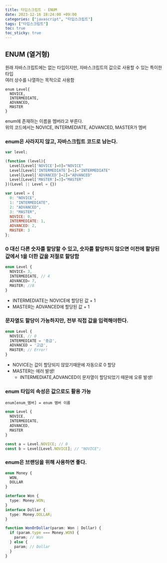 ```yaml
---
title: 타입스크립트 - ENUM
date: 2023-12-16 18:24:00 +09:00
categories: ["javascript", "타입스크립트"]
tags: ["타입스크립트"]
toc: true
toc_sticky: true
---
```


## ENUM (열거형)

원래 자바스크립트에는 없는 타입이지만, 자바스크립트의 값으로 사용할 수 있는 특이한 타입  
여러 상수를 나열하는 목적으로 사용함

```TS
enum Level{
  NOVICE,
  INTERMEDIATE,
  ADVANCED,
  MASTER
}
```

enum에 존재하는 이름을 멤버라고 부른다.  
위의 코드에서는 NOVICE, INTERMEDIATE, ADVANCED, MASTER가 멤버

### enum은 사라지지 않고, 자바스크립트 코드로 남는다.

```ts
var level;

(function (level){
  Level[Level['NOVICE']=0]="NOVICE"
  Level[Level['INTERMEDIATE']=1]="INTERMEDIATE"
  Level[Level['ADVANCED']=2]="ADVANCED"
  Level[Level['MASTER']=3]="MASTER"
})(Level || Level = {})
```

```js
var Level = {
  0: "NOVICE",
  1: "INTERMEDIATE",
  2: "ADVANCED",
  3: "MASTER",
  NOVICE: 0,
  INTERMEDIATE: 1,
  ADVANCED: 2,
  MASTER: 3
};
```

### 0 대신 다른 숫자를 할당할 수 있고, 숫자를 할당하지 않으면 이전에 할당된 값에서 1을 더한 값을 저절로 할당함

```ts
enum Level {
  NOVICE= 3,
  INTERMEDIATE, // 4
  ADVANCED= 7,
  MASTER; //8
}
```

- INTERMEDIATE는 NOVICE에 할당된 값 + 1
- MASTER는 ADVANCED에 할당된 값 + 1

### 문자열도 할당이 가능하지만, 전부 직접 값을 입력해야한다.

```ts
enum Level {
  NOVICE, // 0
  INTERMEDIATE = '중급',
  ADVANCED = '고급',
  MASTER; // Error!
}
```

- NOVICE는 값이 할당되지 않았기때문에 자동으로 0 할당
- MASTER는 에러 발생!
  - INTERMEDIATE,ADVANCED이 문자열이 할당되었기 때문에 오류 발생!

### enum 타입의 속성은 값으로도 활용 가능

`enum[enum_멤버] = enum 멤버 이름`

```ts
enum Level {
  NOVICE,
  INTERMEDIATE,
  ADVANCED,
  MASTER
}

const a = Level.NOVICE; // 0
const b = Level[Level.NOVICE]; // "NOVICE";
```

### enum은 브랜딩을 위해 사용하면 좋다.

```ts
enum Money {
  WON,
  DOLLAR
}

interface Won {
  type: Money.WON;
}
interface Dollar {
  type: Money.DOLLAR;
}

function WonOrDollar(param: Won | Dollar) {
  if (param.type === Money.WON) {
    param; // Won
  } else {
    param; // Dollar
  }
}
```
